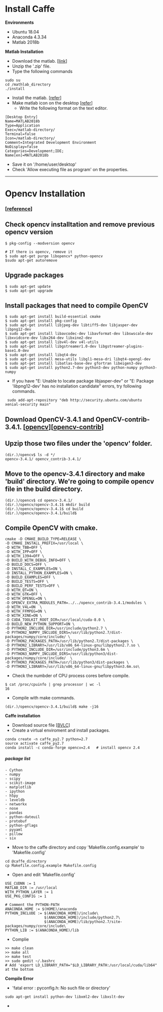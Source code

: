 # Install Caffe

**Environments**
- Ubuntu 18.04
- Anaconda 4.3.34
- Matlab 2018b

**Matlab Installation**
- Download the matlab. [[link](https://kr.mathworks.com/downloads/)]
- Unzip the '.zip' file.
- Type the following commands
```
sudo su
cd /mathlab_directory
./install
```
- Install the matlab. [[refer](https://kr.mathworks.com/help/install/ug/install-mathworks-software.html)]
- Make matlab icon on the desktop [[refer](http://ngee.tistory.com/404)]
  - Write the following format on the text editor.
```
[Desktop Entry]
Name=MATLAB2018b
Type=Application
Exec=/matlab-directory/
Terminal=false
Icon=/matlab-directory/
Comment=Integrated Development Environment
NoDisplay=false
Categories=Development;IDE;
Name[en]=MATLAB2018b
```
  - Save it on '/home/user/desktop'
  - Check 'Allow executing file as program' on the properties.

---

# Opencv Installation
### [[reference](https://webnautes.tistory.com/1030)]
## Check opencv installtation and remove previous opencv version
```
$ pkg-config --modversion opencv

# If there is opencv, remove it
$ sudo apt-get purge libopencv* python-opencv
$sudo apt-get autoremove
```
## Upgrade packages
```
$ sudo apt-get update
$ sudo apt-get upgrade
```
## Install packages that need to compile OpenCV
```
$ sudo apt-get install build-essential cmake
$ sudo apt-get install pkg-config
$ sudo apt-get install libjpeg-dev libtiff5-dev libjasper-dev libpng12-dev
$ sudo apt-get install libavcodec-dev libavformat-dev libswscale-dev libxvidcore-dev libx264-dev libxine2-dev
$ sudo apt-get install libv4l-dev v4l-utils
$ sudo apt-get install libgstreamer1.0-dev libgstreamer-plugins-base1.0-dev
$ sudo apt-get install libqt4-dev
$ sudo apt-get install mesa-utils libgl1-mesa-dri libqt4-opengl-dev
$ sudo apt-get install libatlas-base-dev gfortran libeigen3-dev
$ sudo apt-get install python2.7-dev python3-dev python-numpy python3-numpy
```

  - If you have "E: Unable to locate package libjasper-dev" or "E: Package 'libpng12-dev' has no installation candidate"         errors, try following commands.
```
 sudo add-apt-repository "deb http://security.ubuntu.com/ubuntu xenial-security main"
```
## Download OpenCV-3.4.1 and OpenCV-contrib-3.4.1. [[opencv](https://opencv.org/opencv-3-4-1.html)][[opencv-contrib](https://github.com/opencv/opencv_contrib/releases?after=3.4.1)]
## Upzip those two files under the 'opencv' folder.
```
(dir.)/opencv$ ls -d */
opencv-3.4.1/ opencv_contrib-3.4.1/
```
## Move to the opencv-3.4.1 directory and make 'build' directory. We're going to compile opencv file in the build directory.
```
(dir.)/opencv$ cd opencv-3.4.1/
(dir.)/opencv/opencv-3.4.1$ mkdir build
(dir.)/opencv/opencv-3.4.1$ cd build
(dir.)/opencv/opencv-3.4.1/build$
```
## Compile OpenCV with cmake.
```
cmake -D CMAKE_BUILD_TYPE=RELEASE \
-D CMAKE_INSTALL_PREFIX=/usr/local \
-D WITH_TBB=OFF \
-D WITH_IPP=OFF \
-D WITH_1394=OFF \
-D BUILD_WITH_DEBUG_INFO=OFF \
-D BUILD_DOCS=OFF \
-D INSTALL_C_EXAMPLES=ON \
-D INSTALL_PYTHON_EXAMPLES=ON \
-D BUILD_EXAMPLES=OFF \
-D BUILD_TESTS=OFF \
-D BUILD_PERF_TESTS=OFF \
-D WITH_QT=ON \
-D WITH_GTK=OFF \
-D WITH_OPENGL=ON \
-D OPENCV_EXTRA_MODULES_PATH=../../opencv_contrib-3.4.1/modules \
-D WITH_V4L=ON  \
-D WITH_FFMPEG=ON \
-D WITH_XINE=ON \
-D CUDA_TOOLKIT_ROOT_DIR=/usr/local/cuda-8.0 \
-D BUILD_NEW_PYTHON_SUPPORT=ON \
-D PYTHON2_INCLUDE_DIR=/usr/include/python2.7 \
-D PYTHON2_NUMPY_INCLUDE_DIRS=/usr/lib/python2.7/dist-packages/numpy/core/include/ \
-D PYTHON2_PACKAGES_PATH=/usr/lib/python2.7/dist-packages \
-D PYTHON2_LIBRARY=/usr/lib/x86_64-linux-gnu/libpython2.7.so \
-D PYTHON3_INCLUDE_DIR=/usr/include/python3.6m \
-D PYTHON3_NUMPY_INCLUDE_DIRS=/usr/lib/python3/dist-packages/numpy/core/include/  \
-D PYTHON3_PACKAGES_PATH=/usr/lib/python3/dist-packages \
-D PYTHON3_LIBRARY=/usr/lib/x86_64-linux-gnu/libpython3.6m.so\
```
- Check the numbder of CPU process cores before compile.
```
$ cat /proc/cpuinfo | grep processor | wc -l
16
```
- Compile with make commands.
```
(dir.)/opencv/opencv-3.4.1/build$ make -j16
```

**Caffe installation**
- Download source file [[BVLC](https://github.com/BVLC/caffe)]
- Create a virtual enviroment and install packages.
```
conda create -n caffe_py2.7 python=2.7
source activate caffe_py2.7
conda install -c conda-forge opencv=2.4   # install opencv 2.4
```
##### package list
```
- Cython
- numpy
- scipy
- scikit-image
- matplotlib
- ipython
- h5py
- leveldb
- networkx
- nose
- pandas
- python-dateuil
- protobuf
- python-gflags
- pyyaml
- pillow
- six
```
- Move to the caffe directory and copy 'Makefile.config.example' to 'Makefile.config'
```
cd @caffe_directory
cp Makefile.config.example Makefile.config
```
- Open and edit 'Makefile.config'
```
USE_CUDNN := 1
MATLAB_DIR := /usr/local
WITH_PYTHON_LAYER := 1
USE_PKG_CONFIG := 1

# Comment the PYTHON-PATH
ANACONDA_HOME := $(HOME)/anaconda
PYTHON_INCLUDE := $(ANACONDA_HOME)/include\
                  $(ANACONDA_HOME)/include/python2.7\
                  $(ANACONDA_HOME)/lib/python2.7/site-packages/numpy/core/include\
PYTHON_LIB := $(ANACONDA_HOME)/lib
```

- Complie 
```
>> make clean
>> make all
>> make test
>> sudo gedit ~/.bashrc
# Add 'export LD_LIBRARY_PATH="$LD_LIBRARY_PATH:/usr/local/cuda/lib64" at the bottom
```
**Compile Error**
- 'fatal error : pyconfig.h: No such file or directory'
```
sudo apt-get install python-dev libxml2-dev libxslt-dev
```
-
